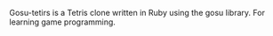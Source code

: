 Gosu-tetirs is a Tetris clone written in Ruby using the gosu library. For learning game programming.